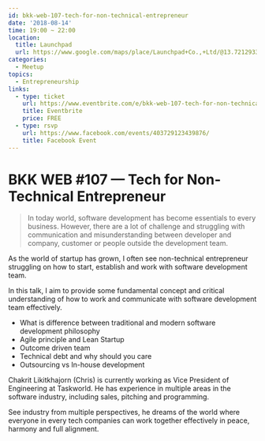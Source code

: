 ```yaml
---
id: bkk-web-107-tech-for-non-technical-entrepreneur
date: '2018-08-14'
time: 19:00 ~ 22:00
location:
  title: Launchpad
  url: https://www.google.com/maps/place/Launchpad+Co.,+Ltd/@13.7212933,100.5236788,19z/data=!3m1!4b1!4m5!3m4!1s0x30e298cdd6e8270d:0x7e9aa39655924697!8m2!3d13.721292!4d100.524226?hl=en
categories:
  - Meetup
topics:
  - Entrepreneurship
links:
  - type: ticket
    url: https://www.eventbrite.com/e/bkk-web-107-tech-for-non-technical-entrepreneur-tickets-46394042831
    title: Eventbrite
    price: FREE
  - type: rsvp
    url: https://www.facebook.com/events/403729123439876/
    title: Facebook Event
---
```


# BKK WEB #107 — Tech for Non-Technical Entrepreneur

> In today world, software development has become essentials to every business. However, there are a lot of challenge and struggling with communication and misunderstanding between developer and company, customer or people outside the development team.

As the world of startup has grown, I often see non-technical entrepreneur struggling on how to start, establish and work with software development team.

In this talk, I aim to provide some fundamental concept and critical understanding of how to work and communicate with software development team effectively.

* What is difference between traditional and modern software development philosophy
* Agile principle and Lean Startup
* Outcome driven team
* Technical debt and why should you care
* Outsourcing vs In-house development

Chakrit Likitkhajorn (Chris) is currently working as Vice President of Engineering at Taskworld. He has experience in multiple areas in the software industry, including sales, pitching and programming.

See industry from multiple perspectives, he dreams of the world where everyone in every tech companies can work together effectively in peace, harmony and full alignment.
